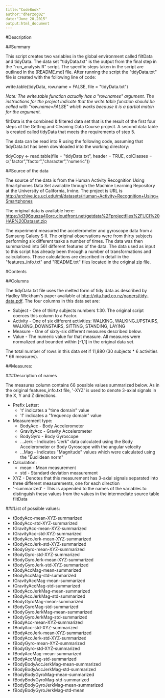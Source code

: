 ```yaml
---
title:"CodeBook"
author:"dherzog02"
date:"June 20,2015"
output:html_document
---
```


#Description

##Summary

This script creates two variables in the global environment called filtData and tidyData. The data set "tidyData.txt" is the output from the final step in the "run_analysis.R" script. The specific steps taken in the script are outlined in the [README.md] file. After running the script the "tidyData.txt" file is created with the following line of code:

write.table(tidyData, row.name = FALSE, file = "tidyData.txt")

*Note: The write.table function actually has a "row.names" argument. The instructions for the project indicate that the write.table function should be called with "row.name=FALSE" which works because it is a partial match for the argument.*

filtData is the combined & filtered data set that is the result of the first four steps of the Getting and Cleaning Data Course project. A second data table is created called tidyData that meets the requirements of step 5.

The data can be read into R using the following code, assuming that tidyData.txt has been downloaded into the working directory:

tidyCopy <- read.table(file = "tidyData.txt", header =  TRUE, colClasses = c("factor","factor","character","numeric"))

##Source of the data

The source of the data is from the Human Activity Recognition Using Smartphones Data Set available through the Machine Learning Repository at the University of California, Irvine. The project is URL is <http://archive.ics.uci.edu/ml/datasets/Human+Activity+Recognition+Using+Smartphones>

The original data is available here: <https://d396qusza40orc.cloudfront.net/getdata%2Fprojectfiles%2FUCI%20HAR%20Dataset.zip>

The experiment measured the accelerometer and gyroscope data from a Samsung Galaxy S II.  The original observations were from thirty subjects performing six different tasks a number of times. The data was then summarized into 561 different features of the data. The data used as input to this script has already been through a number of transformations and calculations. Those calculations are described in detail in the "features_info.txt" and "README.txt" files located in the original zip file.

#Contents

##Columns

The tidyData.txt file uses the melted form of tidy data as described by Hadley Wickham's paper available at <http://vita.had.co.nz/papers/tidy-data.pdf>. The four columns in this data set are:

- Subject - One of thirty subjects numbers 1:30. The original script coerces this column to a Factor.
- Activity - One of six different activities: WALKING, WALKING_UPSTAIRS, WALKING_DOWNSTAIRS, SITTING, STANDING, LAYING
- Measure - One of sixty-six different measures described below.
- Value - The numeric value for that measure. All measures were normalized and bounded within [-1,1] in the original data set.

The total number of rows in this data set if 11,880 (30 subjects * 6 activities * 66 measures).

##Measures:

###Description of names

The measures column contains 66 possible values summarized below. As in the original features_info.txt file, '-XYZ' is used to denote 3-axial signals in the X, Y and Z directions. 
* Prefix Letter: 
  * 't' indicates a "time domain" value
  * 'f' indicates a "frequency domain" value
* Measurement type:
  * BodyAcc - Body Accelerometer
  * GravityAcc - Gravity Accelerometer
  * BodyGyro - Body Gyroscope
  * ...Jerk - Indicates "Jerk" data calculated using the Body Accelerometer or Body Gyroscope with the angular velocity
  * ...Mag - Indicates "Magnitude" values which were calculated using the "Euclidean norm"
* Calculation:
  * mean - Mean measurement 
  * std - Standard deviation measurement
* XYZ - Denotes that this measurement has 3-axial signals separated into three different measurements, one for each direction
* '-summarized' - This is appended to the names of the variables to distinguish these values from the values in the intermediate source table filtData

###List of possible values:

- tBodyAcc-mean-XYZ-summarized
- tBodyAcc-std-XYZ-summarized
- tGravityAcc-mean-XYZ-summarized
- tGravityAcc-std-XYZ-summarized
- tBodyAccJerk-mean-XYZ-summarized
- tBodyAccJerk-std-XYZ-summarized
- tBodyGyro-mean-XYZ-summarized
- tBodyGyro-std-XYZ-summarized
- tBodyGyroJerk-mean-XYZ-summarized
- tBodyGyroJerk-std-XYZ-summarized
- tBodyAccMag-mean-summarized
- tBodyAccMag-std-summarized
- tGravityAccMag-mean-summarized
- tGravityAccMag-std-summarized
- tBodyAccJerkMag-mean-summarized
- tBodyAccJerkMag-std-summarized
- tBodyGyroMag-mean-summarized
- tBodyGyroMag-std-summarized
- tBodyGyroJerkMag-mean-summarized
- tBodyGyroJerkMag-std-summarized
- fBodyAcc-mean-XYZ-summarized
- fBodyAcc-std-XYZ-summarized
- fBodyAccJerk-mean-XYZ-summarized
- fBodyAccJerk-std-XYZ-summarized
- fBodyGyro-mean-XYZ-summarized
- fBodyGyro-std-XYZ-summarized
- fBodyAccMag-mean-summarized
- fBodyAccMag-std-summarized
- fBodyBodyAccJerkMag-mean-summarized
- fBodyBodyAccJerkMag-std-summarized
- fBodyBodyGyroMag-mean-summarized
- fBodyBodyGyroMag-std-summarized
- fBodyBodyGyroJerkMag-mean-summarized
- fBodyBodyGyroJerkMag-std-mean
